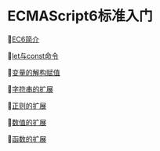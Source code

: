 # ECMAScript6标准入门


:triangular_ruler:[EC6简介](https://github.com/Lumnca/ECMAScript6/blob/master/EC6%E7%AE%80%E4%BB%8B.md)

:triangular_ruler:[let与const命令](https://github.com/Lumnca/ECMAScript6/blob/master/letandconst.md)

:triangular_ruler:[变量的解构赋值](https://github.com/Lumnca/ECMAScript6/blob/master/%E5%8F%98%E9%87%8F%E7%9A%84%E8%A7%A3%E6%9E%84%E8%B5%8B%E5%80%BC.md)

:triangular_ruler:[字符串的扩展](https://github.com/Lumnca/ECMAScript6/blob/master/%E5%AD%97%E7%AC%A6%E4%B8%B2%E7%9A%84%E6%89%A9%E5%B1%95.md)

:triangular_ruler:[正则的扩展](https://github.com/Lumnca/ECMAScript6/blob/master/%E6%AD%A3%E5%88%99%E7%9A%84%E6%89%A9%E5%B1%95.md)

:triangular_ruler:[数值的扩展](https://github.com/Lumnca/ECMAScript6/blob/master/%E6%95%B0%E5%80%BC%E7%9A%84%E6%89%A9%E5%B1%95.md)

:triangular_ruler:[函数的扩展](https://github.com/Lumnca/ECMAScript6/blob/master/%E5%87%BD%E6%95%B0%E7%9A%84%E6%89%A9%E5%B1%95.md)
